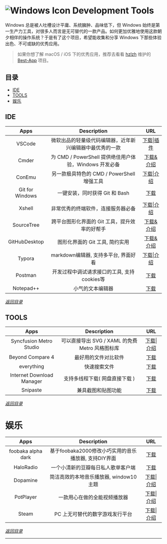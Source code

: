 #  ![Windows Icon][1] Development Tools 

Windows 总是被人吐槽设计平庸、系统臃肿、品味低下，但 Windows 始终是第一生产力工具，对很多人而言是无可替代的一款产品。如何更加优雅地使用这款朝夕相伴的操作系统？于是有了这个项目，希望能收集和分享 Windows 下那些体验出色、不可或缺的优秀应用。

> 如果你想了解 macOS / iOS 下的优秀应用，推荐去看看 [hzlzh][3] 维护的 [Best-App][4] 项目。



## 目录

+ [IDE][2]
+ [TOOLS][3]
+ [娱乐][17]



## IDE

|      Apps       |                       Description                        |          URL           |
| :-------------: | :------------------------------------------------------: | :--------------------: |
|     VSCode      | 微软出品的轻量级代码编辑器，近年新兴编辑器中最优秀的一款 |  [下载][4]\|[插件][5]  |
|      Cmder      |  为 CMD / PowerShell 提供绝佳用户体验，Windows 开发必备  |     [下载&介绍][6]     |
|     ConEmu      |        另一款极具特色的 CMD / PowerShell 增强工具        |  [下载][7]\|[介绍][8]  |
| Git for Windows |              一键安装，同时获得 Git 和 Bash              |       [下载][9]        |
|     Xshell      |            非常优秀的终端软件，连接服务器必备            | [下载][10]\|[介绍][11] |
|   SourceTree    |      跨平台图形化界面的 Git 工具，提升效率的好帮手       |    [下载&介绍][12]     |
|  GitHubDesktop  |             图形化界面的 Git 工具, 简约实用              |    [下载&介绍][13]     |
|     Typora      |           markdown编辑器, 支持多平台, 界面好看           | [下载][21]\|[介绍][22] |
|     Postman     |       开发过程中调试请求接口的工具, 支持cookies等        |       [下载][29]       |
|    Notepad++    |                     小气的文本编辑器                     |       [下载][31]       |

*[返回目录][32]*



## TOOLS

|           Apps            |                   Description                   |          URL           |
| :-----------------------: | :---------------------------------------------: | :--------------------: |
|  Syncfusion Metro Studio  | 可以直接导出 SVG / XAML 的免费 Metro 风格图标库 | [下载][14]\|[介绍][15] |
|     Beyond Compare 4      |              最好用的文件对比软件               |       [下载][16]       |
|        everything         |                  快速搜索文件                   |       [下载][18]       |
| Internet Download Manager |         支持多线程下载( 网盘直接下载 )          |       [下载][20]       |
|         Snipaste          |               兼具截图和贴图功能                |       [下载][30]       |

*[返回目录][32]*



# 娱乐

|        Apps        |                     Description                      |          URL           |
| :----------------: | :--------------------------------------------------: | :--------------------: |
| foobaka alpha dark | 基于foobaka2000修改小巧实用的音乐播放器, 支持DIY界面 |       [下载][19]       |
|     HaloRadio      |          一个小清新的豆瓣每日私人歌单客户端          |       [下载][25]       |
|      Dopamine      |        简洁高效的本地音乐播放器, window10主题        | [下载][28]\|[介绍][28] |
|     PotPlayer      |             一款用心在做的全能视频播放器             | [下载][23]\|[介绍][24] |
|       Steam        |           PC 上无可替代的数字游戏发行平台            | [下载][26]\|[介绍][27] |

*[返回目录][32]*



---

[1]: http://i.imgur.com/waCNjA2.png
[2]: #IDE
[3]: #TOOLS
[4]: https://code.visualstudio.com/download
[5]: https://marketplace.visualstudio.com/VSCode
[6]: http://cmder.net/
[7]: https://www.fosshub.com/ConEmu.html
[8]: https://conemu.github.io/
[9]: https://git-scm.com/downloads
[10]: http://www.xshellcn.com/xiazai.html
[11]: http://www.xshellcn.com/xshell.html
[12]: https://www.sourcetreeapp.com/
[13]: https://desktop.github.com/
[14]: http://www.syncfusion.com/downloads/metrostudio
[15]: https://www.oschina.net/translate/creating-metro-style-icons-with-metro-studio
[16]: http://www.beyondcompare.cc/xiazai.html
[17]: #娱乐
[18]: https://www.voidtools.com/downloads/
[19]: https://pan.baidu.com/s/1VYpX5awn-EaFk94k7KV4cA
[20]: https://www.internetdownloadmanager.com/download.html
[21]: https://typora.io/#windows
[22]: https://typora.io/
[23]: http://www.potplayer.org/
[24]: https://baike.baidu.com/item/PotPlayer
[25]: https://www.icyarrow.com/haloradio/
[26]: https://store.steampowered.com/about/Steam:?l=schinese
[27]: https://zh.wikipedia.org/wiki/Steam
[28]: http://www.yuesir.com/school/1733.html
[29]: https://www.getpostman.com/apps
[30]: https://zh.snipaste.com/
[31]: https://zh.snipaste.com/
[32]: #目录